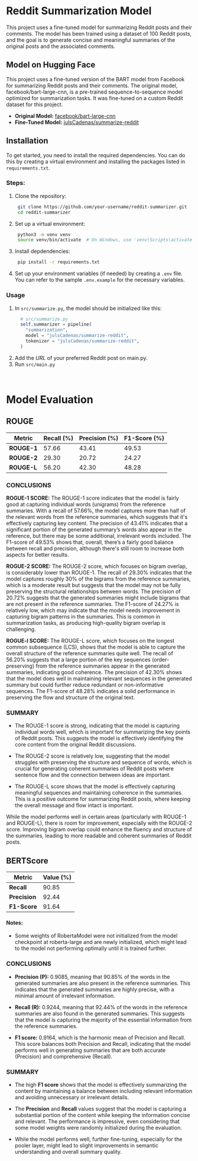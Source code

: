 # **Reddit Summarization Model**

This project uses a fine-tuned model for summarizing Reddit posts and their comments. The model has been trained using a dataset of 100 Reddit posts, and the goal is to generate concise and meaningful summaries of the original posts and the associated comments.

## Model on Hugging Face

This project uses a fine-tuned version of the BART model from Facebook for summarizing Reddit posts and their comments. The original model, facebook/bart-large-cnn, is a pre-trained sequence-to-sequence model optimized for summarization tasks. It was fine-tuned on a custom Reddit dataset for this project.

- **Original Model:** [facebook/bart-large-cnn](https://huggingface.co/facebook/bart-large-cnn)
- **Fine-Tuned Model:** [julsCadenas/summarize-reddit](https://huggingface.co/julsCadenas/summarize-reddit)

## Installation

To get started, you need to install the required dependencies. You can do this by creating a virtual environment and installing the packages listed in `requirements.txt`.

### **Steps:**

1. Clone the repository:
   ```bash
    git clone https://github.com/your-username/reddit-summarizer.git
    cd reddit-summarizer  
2. Set up a virtual environment:
   ```bash
    python3 -m venv venv
    source venv/bin/activate  # On Windows, use 'venv\Scripts\activate'  
2. Install depdendencies:
   ```bash
    pip install -r requirements.txt  
3. Set up your environment variables (if needed) by creating a ```.env``` file. You can refer to the sample ```.env.example``` for the necessary variables.

### **Usage**

1. In ```src/summarize.py```, the model should be initialized like this:
    ```python
      # src/summarize.py
      self.summarizer = pipeline(
        "summarization",
        model = "julsCadenas/summarize-reddit",
        tokenizer = "julsCadenas/summarize-reddit",
      )   
2. Add the *URL* of your preferred Reddit post on main.py.
3. Run ```src/main.py```

<br>

# **Model Evaluation**

## **ROUGE**

| Metric    | Recall (%) | Precision (%) | F1-Score (%) |
|-----------|------------|---------------|--------------|
| **ROUGE-1** | 57.66      | 43.41         | 49.53        |
| **ROUGE-2** | 29.30      | 20.72         | 24.27        |
| **ROUGE-L** | 56.20      | 42.30         | 48.28        |


### **CONCLUSIONS**
**ROGUE-1 SCORE:** The ROUGE-1 score indicates that the model is fairly good at capturing individual words (unigrams) from the reference summaries. With a recall of 57.66%, the model captures more than half of the relevant words from the reference summaries, which suggests that it's effectively capturing key content. The precision of 43.41% indicates that a significant portion of the generated summary’s words also appear in the reference, but there may be some additional, irrelevant words included. The F1-score of 49.53% shows that, overall, there’s a fairly good balance between recall and precision, although there's still room to increase both aspects for better results.

**ROGUE-2 SCORE:** The ROUGE-2 score, which focuses on bigram overlap, is considerably lower than ROUGE-1. The recall of 29.30% indicates that the model captures roughly 30% of the bigrams from the reference summaries, which is a moderate result but suggests that the model may not be fully preserving the structural relationships between words. The precision of 20.72% suggests that the generated summaries might include bigrams that are not present in the reference summaries. The F1-score of 24.27% is relatively low, which may indicate that the model needs improvement in capturing bigram patterns in the summaries. This is common in summarization tasks, as producing high-quality bigram overlap is challenging.

**ROGUE-l SCORE:** The ROUGE-L score, which focuses on the longest common subsequence (LCS), shows that the model is able to capture the overall structure of the reference summaries quite well. The recall of 56.20% suggests that a large portion of the key sequences (order-preserving) from the reference summaries appear in the generated summaries, indicating good coherence. The precision of 42.30% shows that the model does well in maintaining relevant sequences in the generated summary but could further reduce redundant or non-informative sequences. The F1-score of 48.28% indicates a solid performance in preserving the flow and structure of the original text.

### **SUMMARY**  
- The ROUGE-1 score is strong, indicating that the model is capturing individual words well, which is important for summarizing the key points of Reddit posts. This suggests the model is effectively identifying the core content from the original Reddit discussions.

- The ROUGE-2 score is relatively low, suggesting that the model struggles with preserving the structure and sequence of words, which is crucial for generating coherent summaries of Reddit posts where sentence flow and the connection between ideas are important.

- The ROUGE-L score shows that the model is effectively capturing meaningful sequences and maintaining coherence in the summaries. This is a positive outcome for summarizing Reddit posts, where keeping the overall message and flow intact is important.

While the model performs well in certain areas (particularly with ROUGE-1 and ROUGE-L), there is room for improvement, especially with the ROUGE-2 score. Improving bigram overlap could enhance the fluency and structure of the summaries, leading to more readable and coherent summaries of Reddit posts.

## **BERTScore**

| Metric    | Value (%) |
|-----------|-----------|
| **Recall**    | 90.85     |
| **Precision** | 92.44     |
| **F1-Score**  | 91.64     |

#### **Notes:**
- Some weights of RobertaModel were not initialized from the model checkpoint at roberta-large and are newly initialized, which might lead to the model not performing optimally until it is trained further.

### **CONCLUSIONS**

- **Precision (P):** 0.9085, meaning that 90.85% of the words in the generated summaries are also present in the reference summaries. This indicates that the generated summaries are highly precise, with a minimal amount of irrelevant information.

- **Recall (R):** 0.9244, meaning that 92.44% of the words in the reference summaries are also found in the generated summaries. This suggests that the model is capturing the majority of the essential information from the reference summaries.

- **F1 score:** 0.9164, which is the harmonic mean of Precision and Recall. This score balances both Precision and Recall, indicating that the model performs well in generating summaries that are both accurate (Precision) and comprehensive (Recall).

### **SUMMARY** 
- The high **F1 score** shows that the model is effectively summarizing the content by maintaining a balance between including relevant information and avoiding unnecessary or irrelevant details.

- The **Precision** and **Recall** values suggest that the model is capturing a substantial portion of the content while keeping the information concise and relevant. The performance is impressive, even considering that some model weights were randomly initialized during the evaluation.

- While the model performs well, further fine-tuning, especially for the pooler layer, might lead to slight improvements in semantic understanding and overall summary quality.

